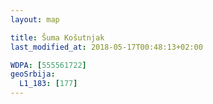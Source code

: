 ```yaml
---
layout: map

title: Šuma Košutnjak
last_modified_at: 2018-05-17T00:48:13+02:00

WDPA: [555561722]
geoSrbija:
  L1_183: [177]
---
```

